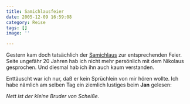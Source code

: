```yaml
---
title: Samichlausfeier
date: 2005-12-09 16:59:08
category: Reise
tags: []
image: ''

---
```


Gestern kam doch tatsächlich der [Samichlaus](http://www.misantropolis.de/2005/12/zum-samichlaus) zur entsprechenden Feier. Seite ungefähr 20 Jahren hab ich nicht mehr persönlich mit dem Nikolaus gesprochen. Und diesmal hab ich ihn auch kaum verstanden.  

  

Enttäuscht war ich nur, daß er kein Sprüchlein von mir hören wollte. Ich habe nämlich am selben Tag ein ziemlich lustiges beim **Jan** gelesen:  

  

*Nett ist der kleine Bruder von Scheiße.*
